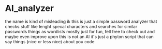 # AI_analyzer
the name is kind of misleading ik
this is just a simple password analyzer that checks stuff like lenght specal characters and searches for similar passwords things as wordlists
mostly just for fun, fell free to check out and maybe even improve upon
this is not an AI it's just a phyton script that can say things (nice or less nice) about you code
